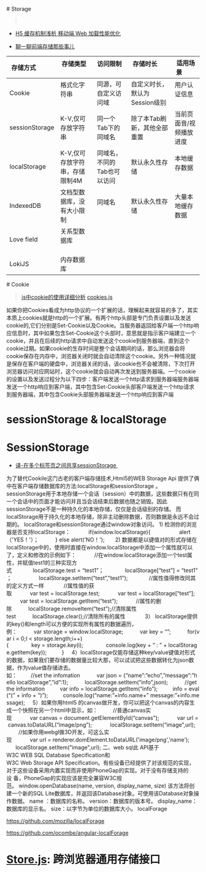 

# Storage

> 
- [H5 缓存机制浅析 移动端 Web 加载性能优化](http://segmentfault.com/a/1190000004132566?utm_source=tuicool&utm_medium=referral)
> 
- [聊一聊前端存储那些事儿](http://mp.weixin.qq.com/s?__biz=MzA4ODIxMzg5MQ==&mid=2653995942&idx=1&sn=87f21b6412eeede0d5ee7dc2f6e153d2&scene=23&srcid=07289ghBMh6Cv1zfwS12xfDu#rd)


| 存储方式           | 存储类型               | 访问限制            | 存储时长               | 适用场景         |
| -------------- | ------------------ | --------------- | ------------------ | ------------ |
| Cookie         | 格式化字符串             | 同源，可自定义访问域      | 自定义时长，默认为Session级别 | 用户认证信息       |
| sessionStorage | K-V,仅可存放字符串        | 同一个Tab下的同域名     | 除了本Tab刷新，其他全部重置    | 当前页面音/视频播放进度 |
| localStorage   | K-V,仅可存放字符串，存储限制4M | 同域名，不同的Tab也可以访问 | 默认永久性存储            | 本地缓存数据       |
| IndexedDB      | 文档型数据库，没有大小限制      | 同域名             | 默认永久性存储            | 大量本地缓存数据     |
| Love field     | 关系型数据库             |                 |                    |              |
| LokiJS         | 内存数据库              |                 |                    |              |






# Cookie
> [js中cookie的使用详细分析](http://www.jb51.net/article/14566.htm)
> [cookies.js](https://github.com/franciscop/cookies.js)

如果你把Cookies看成为http协议的一个扩展的话，理解起来就容易的多了，其实本质上cookies就是http的一个扩展。有两个http头部是专门负责设置以及发送cookie的,它们分别是Set-Cookie以及Cookie。当服务器返回给客户端一个http响应信息时，其中如果包含Set-Cookie这个头部时，意思就是指示客户端建立一个cookie，并且在后续的http请求中自动发送这个cookie到服务器端，直到这个cookie过期。如果cookie的生存时间是整个会话期间的话，那么浏览器会将cookie保存在内存中，浏览器关闭时就会自动清除这个cookie。另外一种情况就是保存在客户端的硬盘中，浏览器关闭的话，该cookie也不会被清除，下次打开浏览器访问对应网站时，这个cookie就会自动再次发送到服务器端。一个cookie的设置以及发送过程分为以下四步：客户端发送一个http请求到服务器端服务器端发送一个http响应到客户端，其中包含Set-Cookie头部客户端发送一个http请求到服务器端，其中包含Cookie头部服务器端发送一个http响应到客户端


# sessionStorage & localStorage


# SessionStorage

- [译-在多个标签页之间共享sessionStorage ](http://blog.kazaff.me/2016/09/09/%E8%AF%91-%E5%9C%A8%E5%A4%9A%E4%B8%AA%E6%A0%87%E7%AD%BE%E9%A1%B5%E4%B9%8B%E9%97%B4%E5%85%B1%E4%BA%ABsessionStorage/?hmsr=toutiao.io&utm_medium=toutiao.io&utm_source=toutiao.io)


为了替代Cookile这门古老的客户端存储技术,Html5的WEB Storage Api 提供了俩中在客户端存储数据库的方法:localStorage和sessionStorage 。sessionStorage用于本地存储一个会话（session）中的数据，这些数据只有在同一个会话中的页面才能访问并且当会话结束后数据也随之销毁。因此sessionStorage不是一种持久化的本地存储，仅仅是会话级别的存储。 而localStorage用于持久化的本地存储，除非主动删除数据，否则数据是永远不会过期的。 localStorage和sessionStorage通过window对象访问。 1) 检测你的浏览器是否支持localStorage：            if(window.localStorage){                   alert（'YES！'）；           } else alert('NO！');       2) 数据都是以键值对的形式存储在localStorage中的，使用时直接在window.localStorage中添加一个属性就可以了，定义和修改的示例如下：            //在window.localStorage添加一个test属性，并赋值test1的三种实现方式              localStorage.test = “test1”；              localStorage[“test”] = “test1”；                  localStorage.setItem(“test”,”test1”);              //属性值得修改同其的定义方式一样             //属性值的获取            var test = localStorage.test;            var test = localStorage[“test”];            var test = localStorage.getItem(“test”);            //属性的删除           localStorage.removeItem(“test”);//清除属性test           localStorage.clear();//清除所有的属性             3） localStorage提供的key()和length可以方便的实现所有属性的数据遍历，例：           var storage = window.localStorage;           var key = “”;           for(var i = 0;I < storage.length;i++){               key = storage.key(i);               console.log(key + “ : ” + localStorage.getItem(key));          }     4）localStorage仅能存储这种key/value键值对形式的数据，如果我们要存储的数据量比较大那，可以试试把这些数据转化为json数据，作为value值存储进去。如：         //set the infomation           var json = {“name”:”echo”,”message”:”hello localStorage”,”id”:1};           localStorage.setItem(“info”,json);           //get the information          var info = localStorage.getItem(“info”);          info = eval(“(” + info + ”)”);          console.log(“name:”+info.name+” message:”+info.message);     5）如果你用html5 的canvas做开发，你可以把这个canvas的内容生成一个快照在另一个html中显示，如：          //普通canvas实现            var canvas = document.getElementById(“canvas”);            var url = canvas.toDataURL(“image/png”);            localStorage.setItem(“image”,url);          //如果你用webgl做3D开发，可这么实现            var url = renderer.domElement.toDataURL('image/png','name');            localStorage.setItem("image",url); 二、web sql此 API基于W3C WEB SQL Database Specification和W3C Web Storage API Specification。有些设备已经提供了对该规范的实现，对于这些设备采用内置实现而非使用PhoneGap的实现。对于没有存储支持的设 备，PhoneGap的实现应该是完全兼容W3C规范。 window.openDatabase(name, version, display_name, size) 该方法将创建一个新的SQL Lite数据库，并返回该Database对象。可使用该Database对象操作数据。 name ：数据库的名称。 version：数据库的版本号。 display_name：数据库的显示名。 size：以字节为单位的数据库大小。 localForage

https://github.com/mozilla/localForage

https://github.com/ocombe/angular-localForage






# [Store.js](https://github.com/marcuswestin/store.js): 跨浏览器通用存储接口
